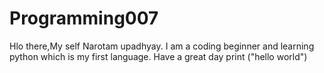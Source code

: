 # Programming007
Hlo there,My self Narotam upadhyay. 
I am a coding beginner and learning python
which is my first language.
            Have a great day
print ("hello world")
